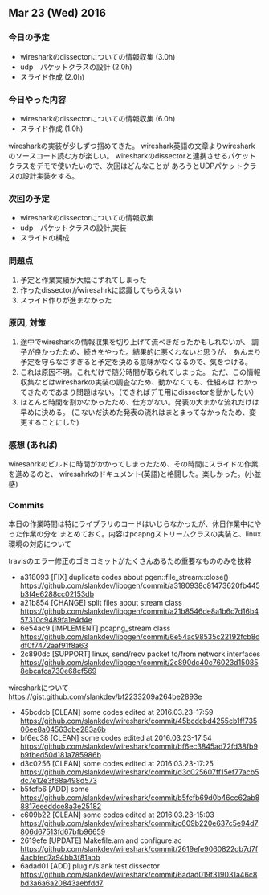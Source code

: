 

## Mar 23 (Wed) 2016

### 今日の予定

 - wiresharkのdissectorについての情報収集 (3.0h)
 - udp　パケットクラスの設計 (2.0h)
 - スライド作成 (2.0h) 

### 今日やった内容

 - wiresharkのdissectorについての情報収集 (6.0h)
 - スライド作成 (1.0h) 

wiresharkの実装が少しずつ掴めてきた。
wireshark英語の文章よりwiresharkのソースコード読む方が楽しい。
wiresharkのdissectorと連携させるパケットクラスをデモで使いたいので、次回はどんなことが
あろうとUDPパケットクラスの設計実装をする。

### 次回の予定

 - wiresharkのdissectorについての情報収集 
 - udp　パケットクラスの設計,実装
 - スライドの構成


### 問題点

 1. 予定と作業実績が大幅にずれてしまった
 2. 作ったdissectorがwiresahrkに認識してもらえない
 3. スライド作りが進まなかった


### 原因, 対策
 
 1. 途中でwiresharkの情報収集を切り上げて流べきだったかもしれないが、
 調子が良かったため、続きをやった。結果的に悪くわないと思うが、
 あんまり予定を守らなさすぎると予定を決める意味がなくなるので、気をつける。
 2. これは原因不明。これだけで随分時間が取られてしまった。
 ただ、この情報収集などはwiresharkの実装の調査なため、動かなくても、仕組みは
 わかってきたのであまり問題はない。（できればデモ用にdissectorを動かしたい）
 3. ほとんど時間を割かなかったため、仕方がない。発表の大まかな流れだけは早めに決める。
 (こないだ決めた発表の流れはまとまってなかったため、変更することにした)



### 感想 (あれば)

wiresahrkのビルドに時間がかかってしまったため、その時間にスライドの作業を進めるのと、
wiresahrkのドキュメント(英語)と格闘した。楽しかった。(小並感)


### Commits

本日の作業時間は特にライブラリのコードはいじらなかったが、休日作業中にやった作業の分を
まとめておく。内容はpcapngストリームクラスの実装と、linux環境の対応について


travisのエラー修正のゴミコミットがたくさんあるため重要なもののみを抜粋

 *  a318093 [FIX] duplicate codes about pgen::file_stream::close()  
    https://github.com/slankdev/libpgen/commit/a3180938c81473620fb445b3f4e6288cc02153db
 *  a21b854 [CHANGE] split files about stream class  
    https://github.com/slankdev/libpgen/commit/a21b8546de8a1b6c7d16b457310c9489fa1e4d4e
 *  6e54ac9 [IMPLEMENT] pcapng_stream class  
    https://github.com/slankdev/libpgen/commit/6e54ac98535c22192fcb8ddf0f7472aaf91f8a63
 *  2c890dc [SUPPORT] linux, send/recv packet to/from network interfaces  
    https://github.com/slankdev/libpgen/commit/2c890dc40c76023d150858ebcafca730e68cf569



wiresharkについて
https://gist.github.com/slankdev/bf2233209a264be2893e

 * 45bcdcb [CLEAN] some codes edited at 2016.03.23-17:59
   https://github.com/slankdev/wireshark/commit/45bcdcbd4255cb1ff73506ee8a04563dbe283a6b
 * bf6ec38 [CLEAN] some codes edited at 2016.03.23-17:54
   https://github.com/slankdev/wireshark/commit/bf6ec3845ad72fd38fb9b9fbed50d181a785986b
 * d3c0256 [CLEAN] some codes edited at 2016.03.23-17:25
   https://github.com/slankdev/wireshark/commit/d3c025607ff15ef77acb5dc7e12e3f68a498d573
 * b5fcfb6 [ADD] some
   https://github.com/slankdev/wireshark/commit/b5fcfb69d0b46cc62ab88817eeeddce8a3e25182
 * c609b22 [CLEAN] some codes edited at 2016.03.23-15:03
   https://github.com/slankdev/wireshark/commit/c609b220e637c5e94d7806d67513fd67bfb96659
 * 2619efe [UPDATE] Makefile.am and configure.ac
   https://github.com/slankdev/wireshark/commit/2619efe9060822db7d7f4acbfed7a94bb3f81abb
 * 6adad01 [ADD] plugin/slank test dissector
   https://github.com/slankdev/wireshark/commit/6adad019f319031a46c8bd3a6a6a20843aebfdd7


